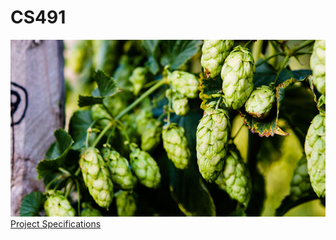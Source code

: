 # CS491
![Project Specifications](bullion-hop-cones.jpg)
<a href="https://github.com/barisc22/CS491_SeniorDesignProject/raw/master/Hop.pdf" title="Hop">Project Specifications</a>
